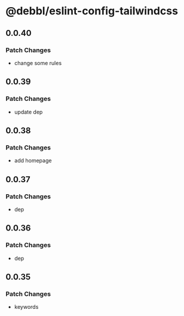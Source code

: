 # @debbl/eslint-config-tailwindcss

## 0.0.40

### Patch Changes

- change some rules

## 0.0.39

### Patch Changes

- update dep

## 0.0.38

### Patch Changes

- add homepage

## 0.0.37

### Patch Changes

- dep

## 0.0.36

### Patch Changes

- dep

## 0.0.35

### Patch Changes

- keywords
